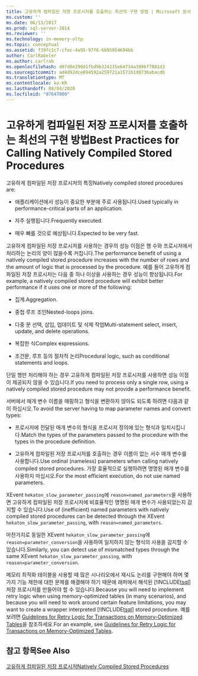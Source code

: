 ```yaml
---
title: 고유하게 컴파일된 저장 프로시저를 호출하는 최선의 구현 방법 | Microsoft 문서
ms.custom: ''
ms.date: 06/13/2017
ms.prod: sql-server-2014
ms.reviewer: ''
ms.technology: in-memory-oltp
ms.topic: conceptual
ms.assetid: f39fc1c7-cfec-4a95-97f6-6b95954694bb
author: CarlRabeler
ms.author: carlrab
ms.openlocfilehash: d07d0e290d1fbd9b324235e64734a399bf7801d3
ms.sourcegitcommit: ad4d92dce894592a259721a1571b1d8736abacdb
ms.translationtype: MT
ms.contentlocale: ko-KR
ms.lasthandoff: 08/04/2020
ms.locfileid: "87647000"
---
```

# <a name="best-practices-for-calling-natively-compiled-stored-procedures"></a><span data-ttu-id="a9b43-102">고유하게 컴파일된 저장 프로시저를 호출하는 최선의 구현 방법</span><span class="sxs-lookup"><span data-stu-id="a9b43-102">Best Practices for Calling Natively Compiled Stored Procedures</span></span>
  <span data-ttu-id="a9b43-103">고유하게 컴파일된 저장 프로시저의 특징</span><span class="sxs-lookup"><span data-stu-id="a9b43-103">Natively compiled stored procedures are:</span></span>  
  
-   <span data-ttu-id="a9b43-104">애플리케이션에서 성능이 중요한 부분에 주로 사용됩니다.</span><span class="sxs-lookup"><span data-stu-id="a9b43-104">Used typically in performance-critical parts of an application.</span></span>  
  
-   <span data-ttu-id="a9b43-105">자주 실행됩니다.</span><span class="sxs-lookup"><span data-stu-id="a9b43-105">Frequently executed.</span></span>  
  
-   <span data-ttu-id="a9b43-106">매우 빠를 것으로 예상됩니다.</span><span class="sxs-lookup"><span data-stu-id="a9b43-106">Expected to be very fast.</span></span>  
  
 <span data-ttu-id="a9b43-107">고유하게 컴파일된 저장 프로시저를 사용하는 경우의 성능 이점은 행 수와 프로시저에서 처리하는 논리의 양이 많을수록 커집니다.</span><span class="sxs-lookup"><span data-stu-id="a9b43-107">The performance benefit of using a natively compiled stored procedure increases with the number of rows and the amount of logic that is processed by the procedure.</span></span> <span data-ttu-id="a9b43-108">예를 들어 고유하게 컴파일된 저장 프로시저는 다음 중 하나 이상을 사용하는 경우 성능이 향상됩니다.</span><span class="sxs-lookup"><span data-stu-id="a9b43-108">For example, a natively compiled stored procedure will exhibit better performance if it uses one or more of the following:</span></span>  
  
-   <span data-ttu-id="a9b43-109">집계.</span><span class="sxs-lookup"><span data-stu-id="a9b43-109">Aggregation.</span></span>  
  
-   <span data-ttu-id="a9b43-110">중첩 루프 조인</span><span class="sxs-lookup"><span data-stu-id="a9b43-110">Nested-loops joins.</span></span>  
  
-   <span data-ttu-id="a9b43-111">다중 문 선택, 삽입, 업데이트 및 삭제 작업</span><span class="sxs-lookup"><span data-stu-id="a9b43-111">Multi-statement select, insert, update, and delete operations.</span></span>  
  
-   <span data-ttu-id="a9b43-112">복잡한 식</span><span class="sxs-lookup"><span data-stu-id="a9b43-112">Complex expressions.</span></span>  
  
-   <span data-ttu-id="a9b43-113">조건문, 루프 등의 절차적 논리</span><span class="sxs-lookup"><span data-stu-id="a9b43-113">Procedural logic, such as conditional statements and loops.</span></span>  
  
 <span data-ttu-id="a9b43-114">단일 행만 처리해야 하는 경우 고유하게 컴파일된 저장 프로시저를 사용하면 성능 이점이 제공되지 않을 수 있습니다.</span><span class="sxs-lookup"><span data-stu-id="a9b43-114">If you need to process only a single row, using a natively compiled stored procedure may not provide a performance benefit.</span></span>  
  
 <span data-ttu-id="a9b43-115">서버에서 매개 변수 이름을 매핑하고 형식을 변환하지 않아도 되도록 하려면 다음과 같이 하십시오.</span><span class="sxs-lookup"><span data-stu-id="a9b43-115">To avoid the server having to map parameter names and convert types:</span></span>  
  
-   <span data-ttu-id="a9b43-116">프로시저에 전달된 매개 변수의 형식을 프로시저 정의에 있는 형식과 일치시킵니다.</span><span class="sxs-lookup"><span data-stu-id="a9b43-116">Match the types of the parameters passed to the procedure with the types in the procedure definition.</span></span>  
  
-   <span data-ttu-id="a9b43-117">고유하게 컴파일된 저장 프로시저를 호출하는 경우 이름이 없는 서수 매개 변수를 사용합니다.</span><span class="sxs-lookup"><span data-stu-id="a9b43-117">Use ordinal (nameless) parameters when calling natively compiled stored procedures.</span></span> <span data-ttu-id="a9b43-118">가장 효율적으로 실행하려면 명명된 매개 변수를 사용하지 마십시오.</span><span class="sxs-lookup"><span data-stu-id="a9b43-118">For the most efficient execution, do not use named parameters.</span></span>  
  
 <span data-ttu-id="a9b43-119">XEvent `hekaton_slow_parameter_passing`에 `reason=named_parameters`을 사용하면 고유하게 컴파일된 저장 프로시저에 비효율적인 명명된 매개 변수가 사용되었는지 감지할 수 있습니다.</span><span class="sxs-lookup"><span data-stu-id="a9b43-119">Use of (inefficient) named parameters with natively compiled stored procedures can be detected through the XEvent `hekaton_slow_parameter_passing`, with `reason=named_parameters`.</span></span>  
  
 <span data-ttu-id="a9b43-120">마찬가지로 동일한 XEvent `hekaton_slow_parameter_passing`에 `reason=parameter_conversion`을 사용하여 일치하지 않는 형식의 사용을 감지할 수 있습니다.</span><span class="sxs-lookup"><span data-stu-id="a9b43-120">Similarly, you can detect use of mismatched types through the same XEvent `hekaton_slow_parameter_passing`, with `reason=parameter_conversion`.</span></span>  
  
 <span data-ttu-id="a9b43-121">메모리 최적화 테이블을 사용할 때 많은 시나리오에서 재시도 논리를 구현해야 하며 몇 가지 기능 제한에 대한 문제를 해결해야 하기 때문에 래퍼에서 해석된 [!INCLUDE[tsql](../../includes/tsql-md.md)] 저장 프로시저를 만들어야 할 수 있습니다.</span><span class="sxs-lookup"><span data-stu-id="a9b43-121">Because you will need to implement retry logic when using memory-optimized tables (in many scenarios), and because you will need to work around certain feature limitations, you may want to create a wrapper interpreted [!INCLUDE[tsql](../../includes/tsql-md.md)] stored procedure.</span></span> <span data-ttu-id="a9b43-122">예를 보려면 [Guidelines for Retry Logic for Transactions on Memory-Optimized Tables](memory-optimized-tables.md)을 참조하세요.</span><span class="sxs-lookup"><span data-stu-id="a9b43-122">For an example, see [Guidelines for Retry Logic for Transactions on Memory-Optimized Tables](memory-optimized-tables.md).</span></span>  
  
## <a name="see-also"></a><span data-ttu-id="a9b43-123">참고 항목</span><span class="sxs-lookup"><span data-stu-id="a9b43-123">See Also</span></span>  
 [<span data-ttu-id="a9b43-124">고유하게 컴파일된 저장 프로시저</span><span class="sxs-lookup"><span data-stu-id="a9b43-124">Natively Compiled Stored Procedures</span></span>](natively-compiled-stored-procedures.md)  
  
  
